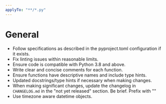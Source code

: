 ```yaml
---
applyTo: "**/*.py"
---
```

# General
- Follow specifications as described in the pyproject.toml configuration if it exists.
- Fix linting issues within reasonable limits.
- Ensure code is compatible with Python 3.8 and above.
- Write clear and concise comments for each function.
- Ensure functions have descriptive names and include type hints.
- Updated docstrings/type hints if necessary when making changes.
- When making significant changes, update the changelog in `CHANGELOG.md` in the "not yet released" section. Be brief. Prefix with "<copilot>"
- Use timezone aware datetime objects.
